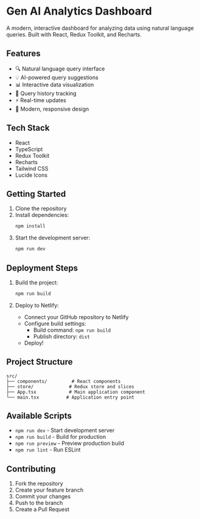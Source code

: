 # Gen AI Analytics Dashboard

A modern, interactive dashboard for analyzing data using natural language queries. Built with React, Redux Toolkit, and Recharts.

## Features

- 🔍 Natural language query interface
- 💡 AI-powered query suggestions
- 📊 Interactive data visualization
- 📝 Query history tracking
- ⚡ Real-time updates
- 🎨 Modern, responsive design

## Tech Stack

- React
- TypeScript
- Redux Toolkit
- Recharts
- Tailwind CSS
- Lucide Icons

## Getting Started

1. Clone the repository
2. Install dependencies:
   ```bash
   npm install
   ```
3. Start the development server:
   ```bash
   npm run dev
   ```

## Deployment Steps

1. Build the project:
   ```bash
   npm run build
   ```

2. Deploy to Netlify:
   - Connect your GitHub repository to Netlify
   - Configure build settings:
     - Build command: `npm run build`
     - Publish directory: `dist`
   - Deploy!

## Project Structure

```
src/
├── components/         # React components
├── store/             # Redux store and slices
├── App.tsx            # Main application component
└── main.tsx          # Application entry point
```

## Available Scripts

- `npm run dev` - Start development server
- `npm run build` - Build for production
- `npm run preview` - Preview production build
- `npm run lint` - Run ESLint

## Contributing

1. Fork the repository
2. Create your feature branch
3. Commit your changes
4. Push to the branch
5. Create a Pull Request
